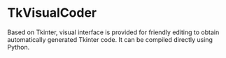 # TkVisualCoder
Based on Tkinter, visual interface is provided for friendly editing to obtain automatically generated Tkinter code. It can be compiled directly using Python.
